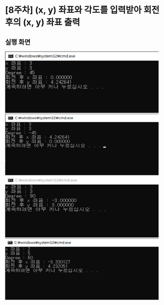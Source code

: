 # [8주차] (x, y) 좌표와 각도를 입력받아 회전 후의 (x, y) 좌표 출력



## 실행 화면

<img src="/Images/week08_result1.png" width="500" height="200" />

<img src="/Images/week08_result2.png" width="500" height="200" />

<img src="/Images/week08_result3.png" width="500" height="200" />

<img src="/Images/week08_result4.png" width="500" height="200" />

